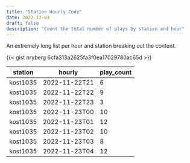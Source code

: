 ```yaml
---
title: "Station Hourly Code"
date: 2022-12-03
draft: false
description: "Count the total number of plays by station and hour"
---
```


An extremely long list per hour and station breaking out the content. 

<!--more-->

{{< gist nryberg 6cfa313a2625fa3f0ea17029780ac65d >}}


|station|hourly|play_count|
|-------|------|----------|
|kost1035|2022-11-22T21|6|
|kost1035|2022-11-22T22|9|
|kost1035|2022-11-22T23|3|
|kost1035|2022-11-23T00|10|
|kost1035|2022-11-23T01|12|
|kost1035|2022-11-23T02|10|
|kost1035|2022-11-23T03|8|
|kost1035|2022-11-23T04|12|
